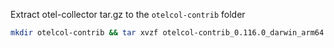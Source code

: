 Extract otel-collector tar.gz to the `otelcol-contrib` folder

```bash
mkdir otelcol-contrib && tar xvzf otelcol-contrib_0.116.0_darwin_arm64.tar.gz -C otelcol-contrib
```